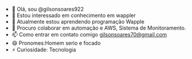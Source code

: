 - 👋 Olá, sou @gilsonsoares922
- 👀 Estou interessado em conhecimento em wappler
- 🌱 Atualmente estou aprendendo programação Wapple
- 💞️ Procuro colaborar em automação e AWS, Sistema de Monitoramento.
- 📫 Como entrar em contato comigo gilsonsoares70@gmail.com
- 😄 Pronomes:Homem serio e focado 
- ⚡ Curiosidade: Tecnologia 

<!---
Gilson Soares/gilsonsoares922 is a ✨ special ✨ repository because its `README.md` (this file) appears on your GitHub profile.
You can click the Preview link to take a look at your changes.
--->

